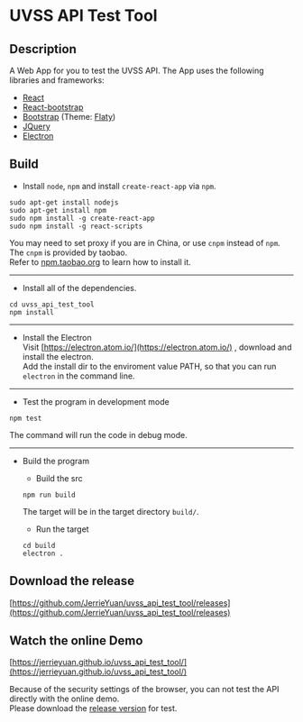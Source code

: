 # UVSS API Test Tool

## Description

A Web App for you to test the UVSS API. The App uses the following libraries and frameworks:

* [React](https://facebook.github.io/react/)
* [React-bootstrap](https://react-bootstrap.github.io/)
* [Bootstrap](http://getbootstrap.com/) (Theme: [Flaty](http://bootswatch.com/flatly/))
* [JQuery](http://jquery.com/)
* [Electron](https://electron.atom.io/)

## Build

* Install `node`, `npm` and install `create-react-app` via `npm`.
``` shell
sudo apt-get install nodejs
sudo apt-get install npm
sudo npm install -g create-react-app
sudo npm install -g react-scripts
```
You may need to set proxy if you are in China, or use `cnpm` instead of `npm`.   
The `cnpm` is provided by taobao.  
Refer to [npm.taobao.org](https://npm.taobao.org) to learn how to install it.  

----

* Install all of the dependencies.
``` shell
cd uvss_api_test_tool
npm install 
```

----

* Install the Electron  
Visit [https://electron.atom.io/](https://electron.atom.io/) , download and install the electron.  
Add the install dir to the enviroment value PATH, so that you can run `electron` in the command line.  

----

* Test the program in development mode
``` shell
npm test
```
The command will run the code in debug mode.

----

* Build the program
  * Build the src
  ``` shell
  npm run build
  ```
  The target will be in the target directory `build/`.

  * Run the target
  ```shell
  cd build
  electron .
  ```

## Download the release

[https://github.com/JerrieYuan/uvss_api_test_tool/releases](https://github.com/JerrieYuan/uvss_api_test_tool/releases)

## Watch the online Demo 

[https://jerrieyuan.github.io/uvss_api_test_tool/](https://jerrieyuan.github.io/uvss_api_test_tool/)

Because of the security settings of the browser, you can not test the API directly with the online demo.  
Please download the [release version](https://github.com/JerrieYuan/uvss_api_test_tool/releases) for test.

